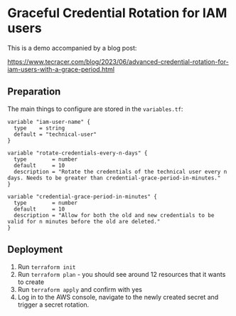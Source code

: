 # Graceful Credential Rotation for IAM users

This is a demo accompanied by a blog post:

https://www.tecracer.com/blog/2023/06/advanced-credential-rotation-for-iam-users-with-a-grace-period.html

## Preparation

The main things to configure are stored in the `variables.tf`:

```lang-hcl
variable "iam-user-name" {
  type    = string
  default = "technical-user"
}

variable "rotate-credentials-every-n-days" {
  type        = number
  default     = 10
  description = "Rotate the credentials of the technical user every n days. Needs to be greater than credential-grace-period-in-minutes."
}

variable "credential-grace-period-in-minutes" {
  type        = number
  default     = 10
  description = "Allow for both the old and new credentials to be valid for n minutes before the old are deleted."
}
```

## Deployment

1. Run `terraform init`
1. Run `terraform plan` - you should see around 12 resources that it wants to create
1. Run `terraform apply` and confirm with yes
1. Log in to the AWS console, navigate to the newly created secret and trigger a secret rotation.
